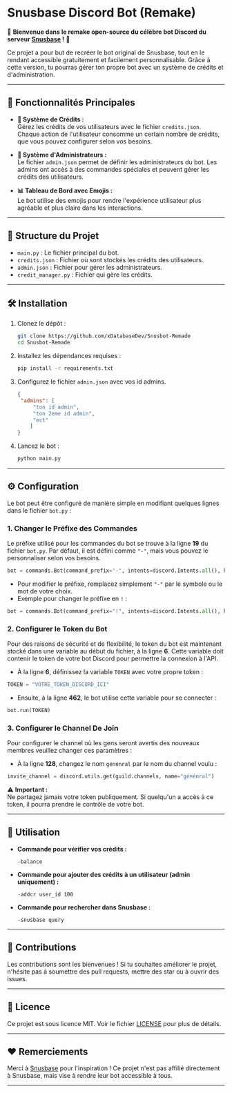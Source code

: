 # Snusbase Discord Bot (Remake)

🎉 **Bienvenue dans le remake open-source du célèbre bot Discord du serveur [Snusbase](https://discord.gg/snusbase) !** 🎉

Ce projet a pour but de recréer le bot original de Snusbase, tout en le rendant accessible gratuitement et facilement personnalisable. Grâce à cette version, tu pourras gérer ton propre bot avec un système de crédits et d'administration.

---

## 🚀 **Fonctionnalités Principales**

- **💸 Système de Crédits :**  
  Gérez les crédits de vos utilisateurs avec le fichier `credits.json`. Chaque action de l'utilisateur consomme un certain nombre de crédits, que vous pouvez configurer selon vos besoins.

- **🔐 Système d'Administrateurs :**  
  Le fichier `admin.json` permet de définir les administrateurs du bot. Les admins ont accès à des commandes spéciales et peuvent gérer les crédits des utilisateurs.

- **📊 Tableau de Bord avec Emojis :**  
  Le bot utilise des emojis pour rendre l'expérience utilisateur plus agréable et plus claire dans les interactions.

---

## 📁 **Structure du Projet**

- `main.py` : Le fichier principal du bot.
- `credits.json` : Fichier où sont stockés les crédits des utilisateurs.
- `admin.json` : Fichier pour gérer les administrateurs.
- `credit_manager.py` : Fichier qui gère les crédits.


---

## 🛠 **Installation**

1. Clonez le dépôt :
   ```bash
   git clone https://github.com/xDatabaseDev/Snusbot-Remade
   cd Snusbot-Remade
   ```

2. Installez les dépendances requises :
   ```bash
   pip install -r requirements.txt
   ```

3. Configurez le fichier `admin.json` avec vos id admins.
   ```json
   {
    "admins": [
        "ton id admin",
        "ton 2eme id admin",
        "ect"
       ]
   }
   ```

5. Lancez le bot :
   ```bash
   python main.py
   ```

---

## ⚙️ **Configuration**

Le bot peut être configuré de manière simple en modifiant quelques lignes dans le fichier `bot.py` :

### 1. **Changer le Préfixe des Commandes**

Le préfixe utilisé pour les commandes du bot se trouve à la ligne **19** du fichier `bot.py`. Par défaut, il est défini comme `"-"`, mais vous pouvez le personnaliser selon vos besoins.

```python
bot = commands.Bot(command_prefix="-", intents=discord.Intents.all(), help_command=None, activity=discord.Streaming(name="Snusbot by xDatabase", url="https://www.twitch.tv/rickyrollstar"), status=presence_type)
```

- Pour modifier le préfixe, remplacez simplement `"-"` par le symbole ou le mot de votre choix.
- Exemple pour changer le préfixe en `!` :
```python
bot = commands.Bot(command_prefix="!", intents=discord.Intents.all(), help_command=None, activity=discord.Streaming(name="Snusbot by xDatabase", url="https://www.twitch.tv/rickyrollstar"), status=presence_type)
```

### 2. **Configurer le Token du Bot**

Pour des raisons de sécurité et de flexibilité, le token du bot est maintenant stocké dans une variable au début du fichier, à la ligne **6**. Cette variable doit contenir le token de votre bot Discord pour permettre la connexion à l'API.

- À la ligne **6**, définissez la variable `TOKEN` avec votre propre token :

```python
TOKEN = "VOTRE_TOKEN_DISCORD_ICI"
```

- Ensuite, à la ligne **462**, le bot utilise cette variable pour se connecter :

```python
bot.run(TOKEN)
```

### 3. **Configurer le Channel De Join**

Pour configurer le channel où les gens seront avertis des nouveaux membres veuillez changer ces paramètres :

- À la ligne **128**, changez le nom `génénral` par le nom du channel voulu :

```python
invite_channel = discord.utils.get(guild.channels, name="génénral")  
```

⚠️ **Important :**  
Ne partagez jamais votre token publiquement. Si quelqu'un a accès à ce token, il pourra prendre le contrôle de votre bot.

---

## 🔧 **Utilisation**

- **Commande pour vérifier vos crédits :**
  ```
  -balance
  ```

- **Commande pour ajouter des crédits à un utilisateur (admin uniquement) :**
  ```
  -addcr user_id 100
  ```

- **Commande pour rechercher dans Snusbase :**
  ```
  -snusbase query
  ```

---

## 👥 **Contributions**

Les contributions sont les bienvenues ! Si tu souhaites améliorer le projet, n'hésite pas à soumettre des pull requests, mettre des star ou à ouvrir des issues.

---

## 📜 **Licence**

Ce projet est sous licence MIT. Voir le fichier [LICENSE](LICENSE) pour plus de détails.

---

## ❤️ **Remerciements**

Merci à [Snusbase](https://discord.gg/snusbase) pour l'inspiration ! Ce projet n'est pas affilié directement à Snusbase, mais vise à rendre leur bot accessible à tous.

---
